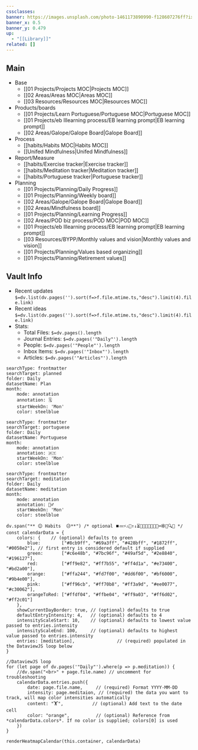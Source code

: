 ```yaml
---
cssclasses: 
banner: https://images.unsplash.com/photo-1461173890990-f128607276ff?ixlib=rb-1.2.1&ixid=MnwxMjA3fDB8MHxwaG90by1wYWdlfHx8fGVufDB8fHx8&auto=format&fit=crop&w=1169&q=80
banner_x: 0.5
banner_y: 0.479
up:
  - "[[Library]]"
related: []
---
```

## Main 

 - Base
	- [[01 Projects/Projects MOC|Projects MOC]]
	- [[02 Areas/Areas MOC|Areas MOC]]
	- [[03 Resources/Resources MOC|Resources MOC]]
- Products/boards
	- [[01 Projects/Learn Portuguese/Portuguese MOC|Portuguese MOC]]
	- [[01 Projects/eb lllearning process/EB learning prompt|EB learning prompt]]
	- [[02 Areas/Galope/Galope Board|Galope Board]]
- Process
	- [[habits/Habits MOC|Habits MOC]]
	- [[Unifed Mindfulness|Unifed Mindfulness]]
 - Report/Measure
	 - [[habits/Exercise tracker|Exercise tracker]]
	 - [[habits/Meditation tracker|Meditation tracker]]
	 - [[habits/Portuguese tracker|Portuguese tracker]]
- Planning
	- [[01 Projects/Planning/Daily Progress]]
	- [[01 Projects/Planning/Weekly board]]
	- [[02 Areas/Galope/Galope Board|Galope Board]]
	- [[02 Areas/Mindfulness board]]
	- [[01 Projects/Planning/Learning Progress]]
	- [[02 Areas/POD biz process/POD MOC|POD MOC]]
	- [[01 Projects/eb lllearning process/EB learning prompt|EB learning prompt]]
	- [[03 Resources/BYPP/Monthly values and vision|Monthly values and vision]]
	- [[01 Projects/Planning/Values based organizing]]
	- [[01 Projects/Planning/Retirement values]]

## Vault Info
 - Recent updates
`$=dv.list(dv.pages('').sort(f=>f.file.mtime.ts,"desc").limit(4).file.link)`
- Recent ideas
`$=dv.list(dv.pages('').sort(f=>f.file.mtime.ts,"desc").limit(4).file.link)`
 - Stats:
	- Total Files: `$=dv.pages().length`
	- Journal Entries: `$=dv.pages('"Daily"').length`
	- People: `$=dv.pages('"People"').length`
	- Inbox Items: `$=dv.pages('"Inbox"').length`
	-  Articles: `$=dv.pages('"Articles"').length`

```tracker
searchType: frontmatter
searchTarget: planned
folder: Daily
datasetName: Plan
month:
	mode: annotation
	annotation: 🗓️ 
	startWeekOn: 'Mon'
	color: steelblue
```

```tracker
searchType: frontmatter
searchTarget: portuguese
folder: Daily
datasetName: Portuguese
month:
	mode: annotation
	annotation: 🇵🇹
	startWeekOn: 'Mon'
	color: steelblue
```
```tracker
searchType: frontmatter
searchTarget: meditation
folder: Daily
datasetName: meditation
month:
	mode: annotation
	annotation: 🧘‍♂️
	startWeekOn: 'Mon'
	color: steelblue
```
```dataviewjs
dv.span("** 😊 Habits  😥**") /* optional ⏹️💤⚡⚠🧩↑↓⏳📔💾📁📝🔄📝🔀⌨️🕸️📅🔍✨ */
const calendarData = {
    colors: {    // (optional) defaults to green
        blue:        ["#8cb9ff", "#69a3ff", "#428bff", "#1872ff", "#0058e2"], // first entry is considered default if supplied
        green:       ["#c6e48b", "#7bc96f", "#49af5d", "#2e8840", "#196127"],
        red:         ["#ff9e82", "#ff7b55", "#ff4d1a", "#e73400", "#bd2a00"],
        orange:      ["#ffa244", "#fd7f00", "#dd6f00", "#bf6000", "#9b4e00"],
        pink:        ["#ff96cb", "#ff70b8", "#ff3a9d", "#ee0077", "#c30062"],
        orangeToRed: ["#ffdf04", "#ffbe04", "#ff9a03", "#ff6d02", "#ff2c01"]
    },
    showCurrentDayBorder: true, // (optional) defaults to true
    defaultEntryIntensity: 4,   // (optional) defaults to 4
    intensityScaleStart: 10,    // (optional) defaults to lowest value passed to entries.intensity
    intensityScaleEnd: 100,     // (optional) defaults to highest value passed to entries.intensity
    entries: [meditation],                // (required) populated in the DataviewJS loop below
}

//DataviewJS loop
for (let page of dv.pages('"Daily"').where(p => p.meditation)) {
    //dv.span("<br>" + page.file.name) // uncomment for troubleshooting
    calendarData.entries.push({
        date: page.file.name,     // (required) Format YYYY-MM-DD
        intensity: page.meditaion, // (required) the data you want to track, will map color intensities automatically
        content: "🏋️",           // (optional) Add text to the date cell
        color: "orange",          // (optional) Reference from *calendarData.colors*. If no color is supplied; colors[0] is used
    })
}

renderHeatmapCalendar(this.container, calendarData)
```